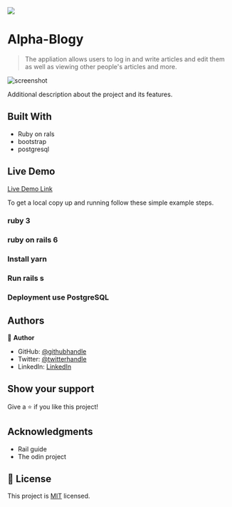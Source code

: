 
![](https://img.shields.io/badge/alphablogy-green)

# Alpha-Blogy

> The appliation allows users to log in and write articles and edit them as well as viewing other people's articles and more.

![screenshot](./app_screenshot.png)

Additional description about the project and its features.

## Built With

- Ruby on rals
- bootstrap
- postgresql

## Live Demo

[Live Demo Link](https://alphablogy.herokuapp.com/)



To get a local copy up and running follow these simple example steps.

### ruby 3

### ruby on rails 6

### Install yarn

### Run rails s

### Deployment use PostgreSQL



## Authors

👤 **Author**

- GitHub: [@githubhandle](https://github.com/Shaher-11)
- Twitter: [@twitterhandle](https://twitter.com/ShaherShamroukh/)
- LinkedIn: [LinkedIn](https://www.linkedin.com/in/shaher-shamroukh/)

## Show your support

Give a ⭐️ if you like this project!

## Acknowledgments

- Rail guide
- The odin project

## 📝 License

This project is [MIT](lic.url) licensed.

